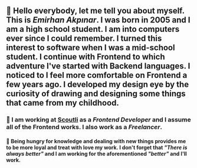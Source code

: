 ## 👋 Hello everybody, let me tell you about myself. This is _Emirhan Akpınar_. I was born in 2005 and I am a high school student. I am into computers ever since I could remember. I turned this interest to software when I was a mid-school student. I continue with Frontend to which adventure I've started with Backend languages. I noticed to I feel more comfortable on Frontend a few years ago. I developed my design eye by the curiosity of drawing and designing some things that came from my childhood.

### 🔭 I am working at [Scoutli](https://scoutli.co) as a _Frontend Developer_ and I assume all of the Frontend works. I also work as a _Freelancer_.

#### 💖 Being hungry for knowledge and dealing with new things provides me to be more loyal and treat with love my work. I don't forget that _"There is always better"_ and I am working for the aforementioned *"better"* and I'll work.
